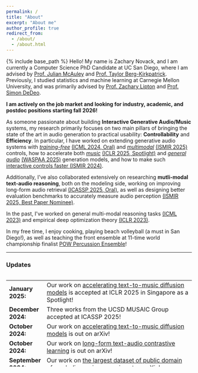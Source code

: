 ```yaml
---
permalink: /
title: "About"
excerpt: "About me"
author_profile: true
redirect_from: 
  - /about/
  - /about.html
---
```

{% include base_path %}
Hello! My name is Zachary Novack, and I am currently a Computer Science PhD Candidate at UC San Diego, where I am advised by <a href="https://cseweb.ucsd.edu/~jmcauley/" target="_blank">Prof. Julian McAuley</a> and <a href="https://cseweb.ucsd.edu/~tberg/" target="_blank">Prof. Taylor Berg-Kirkpatrick</a>. Previously, I studied statistics and machine learning at Carnegie Mellon University, and was primarily advised by <a href="https://www.zacharylipton.com/" target="_blank">Prof. Zachary Lipton</a> and <a href="https://sites.santafe.edu/~simon/" target="_blank">Prof. Simon DeDeo</a>. 

**I am actively on the job market and looking for industry, academic, and postdoc positions starting fall 2026!**


As someone passionate about building **Interactive Generative Audio/Music** systems, my research primarily focuses on two main pillars of bringing the state of the art in audio generation to practical usability: **Controllability** and **Efficiency**. In particular, I have worked on extending generative audio systems with <a href="https://ditto-music.github.io/web/" target="_blank">*training-free*</a>  [(ICML 2024, Oral)](https://arxiv.org/abs/2401.12179) and <a href="https://havenpersona.github.io/ossl-v1/" target="_blank">*multimodal*</a> [(ISMIR 2025)](https://arxiv.org/abs/2506.12573) controls, how to accelerate both <a href="https://presto-music.github.io/web/" target="_blank">*music*</a> [(ICLR 2025, Spotlight)](https://arxiv.org/abs/2410.05167) and <a href="https://arc-text2audio.github.io/web/" target="_blank">*general audio*</a> [(WASPAA 2025)](https://arxiv.org/abs/2505.08175) generation models, and how to make such <a href="https://ditto-music.github.io/ditto2/" target="_blank">interactive controls faster </a>  [(ISMIR 2024)](https://arxiv.org/abs/2405.20289).

 Additionally, I've also collaborated extensively on researching **mutli-modal text-audio reasoning**, both on the modeling side, working on improving long-form audio retrieval [(ICASSP 2025, Oral)](https://arxiv.org/abs/2410.02271), as well as designing better evaluation benchmarks to accurately measure audio perception [(ISMIR 2025, Best Paper Nominee)](https://arxiv.org/abs/2504.00369).
<!-- Specifically, I have been recently interested in controllable systems for music learning, predicting student classroom performance, and widely making deep learning an empirically-motivated research practice.  -->

In the past, I've worked on general multi-modal reasoning tasks [(ICML 2023)](https://arxiv.org/abs/2302.02551) and empirical deep optimization theory [(ICLR 2023)](https://arxiv.org/abs/2211.15853).

<!-- In the past, I have also worked extensively in computational social science, chiefly within the realms of linguistic bias and social media usage. -->

In my free time, I enjoy cooking, playing beach volleyball (a must in San Diego!), as well as teaching the front ensemble at 11-time world championship finalist [POW Percussion Ensemble](https://pulsepercussion.org/pow)!

<hr>

<h3 id="updates"><strong>Updates</strong></h3>
<style> table, tr, td { border: none; }</style>
<div style="height:250px;overflow:auto;border:0px;border-collapse: collapse;">
<table border="none" style="border:0px;border-collapse: collapse;" rules="none">
<colgroup><col span="1" style="width: 12%;"><col span="1" style="width: 88%;"></colgroup><tbody><tr><td>
<b> January 2025:</b></td><td> Our work on <a href="https://presto-music.github.io/web/">accelerating text-to-music diffusion models</a> is accepted at ICLR 2025 in Singapore as a Spotlight!</td></tr><tr><td> 
<b> December 2024:</b></td><td> Three works from the UCSD MUSAIC Group accepted at ICASSP 2025!</td></tr><tr><td> 
<b> October 2024:</b></td><td> Our work on <a href="https://presto-music.github.io/web/">accelerating text-to-music diffusion models</a> is out on arXiv!</td></tr><tr><td> 
<b> October 2024:</b></td><td> Our work on <a href="https://arxiv.org/abs/2410.02271">long-form text-audio contrastive learning</a> is out on arXiv!</td></tr><tr><td> 
<b> September 2024:</b></td><td> Our work on <a href="https://pnlong.github.io/PDMX.demo/">the largest dataset of public domain of symbolic music scores</a> is out on arXiv!</td></tr><tr><td> 
<b> June 2024:</b></td><td> Our work on <a href="https://ditto-music.github.io/ditto2/">accelerated training-free editing and control for text-to-music diffusion models</a> is accepted at ISMIR 2024 in San Francisco!</td></tr><tr><td> 
<b> May 2024:</b></td><td> Our work on <a href="https://ditto-music.github.io/web/">training-free editing and control for text-to-music diffusion models</a> is accepted at ICML 2024 in Vienna as an ORAL, and our work on <a href="https://arxiv.org/abs/2302.02551">unsupervised lead sheet generation</a> is accepted at the AES Symposium for AI and the Musician in Boston!</td></tr><tr><td> 
<b> January 2024:</b></td><td> Our work on <a href="https://ditto-music.github.io/web/">training-free editing and control for text-to-music diffusion models</a> is out on arxiv!</td></tr><tr><td> 
<b> October 2023:</b></td><td> Our work on <a href="https://arxiv.org/abs/2302.02551">unsupervised lead sheet generation</a> is out on arxiv!</td></tr><tr><td> 
<b> June 2023:</b></td><td> Started Research Scientist internship with Nicholas Bryan at the Adobe Research Audio Group!</td></tr><tr><td> 
<b> April 2023:</b></td><td> Our work on <a href="https://arxiv.org/abs/2302.02551"> augmenting CLIP zero-shot inference with hierarchical label sets</a> was accepted to ICML 2023 in Honolulu, Hawaii!</td></tr><tr><td> 
<b> March 2023:</b></td><td> Our work on <a href="https://arxiv.org/abs/2302.02551"> augmenting CLIP zero-shot inference with hierarchical label sets</a> was accepted to the ICLR 2023 1st Workshop on Multimodal Representation Learning!</td></tr><tr><td> 
<b> January 2023:</b></td><td> Our work on <a href="https://arxiv.org/abs/2211.15853"> understanding implicit regularization mechanisms in SGD</a> was accepted to ICLR 2023 in Kigali, Rwanda!</td></tr><tr><td> 
<b> December 2022:</b></td><td> Our work on <a href="https://arxiv.org/abs/2211.15853"> understanding implicit regularization mechanisms in SGD</a> got accepted to the NeurIPS 2022 Workshop on the Benefits of Higher Order Optimization in Machine Learning (HOO-ML), as a Spotlight and won Best Poster!</td></tr><tr><td>
<b> September 2022:</b></td><td> Began CS PhD at UCSD!</td></tr><tr><td>
<b> May 2022:</b></td><td> Submitted senior thesis on modeling social media addiction on Twitter to <a href="https://kilthub.cmu.edu/articles/thesis/Down_the_Rabbit_Hole_Modeling_Twitter_Dynamics_through_Bayesian_Inference/20638989" >CMU Kilthub</a>. </td></tr><tr><td>
<b> May 2022:</b></td><td> Graduated from CMU with B.S. in Statistics & Machine Learning, and a minor in Sonic Arts!</td></tr></tbody></table></div>